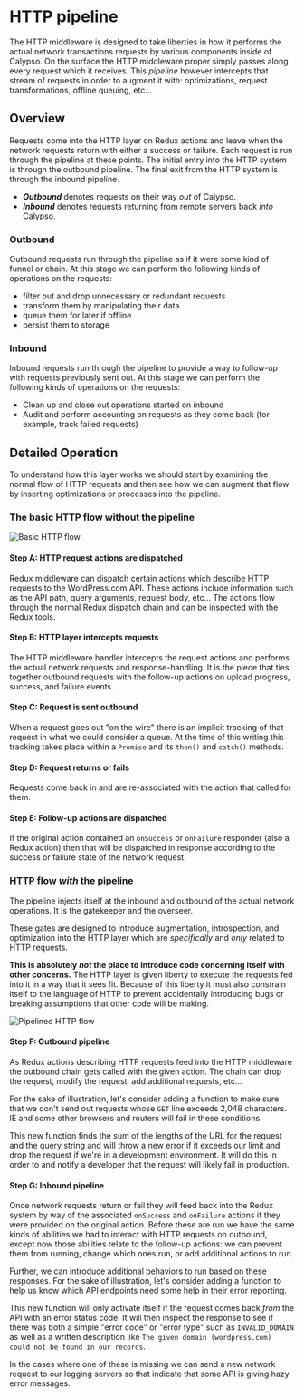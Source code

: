 # HTTP pipeline

The HTTP middleware is designed to take liberties in how it performs the actual network transactions requests by various components inside of Calypso.
On the surface the HTTP middleware proper simply passes along every request which it receives.
This _pipeline_ however intercepts that stream of requests in order to augment it with: optimizations, request transformations, offline queuing, etc…

## Overview

Requests come into the HTTP layer on Redux actions and leave when the network requests return with either a success or failure.
Each request is run through the pipeline at these points.
The initial entry into the HTTP system is through the outbound pipeline.
The final exit from the HTTP system is through the inbound pipeline.

- _**Outbound**_ denotes requests on their way _out_ of Calypso.
- _**Inbound**_ denotes requests returning from remote servers back _into_ Calypso.

### Outbound

Outbound requests run through the pipeline as if it were some kind of funnel or chain.
At this stage we can perform the following kinds of operations on the requests:

- filter out and drop unnecessary or redundant requests
- transform them by manipulating their data
- queue them for later if offline
- persist them to storage

### Inbound

Inbound requests run through the pipeline to provide a way to follow-up with requests previously sent out.
At this stage we can perform the following kinds of operations on the requests:

- Clean up and close out operations started on inbound
- Audit and perform accounting on requests as they come back (for example, track failed requests)

## Detailed Operation

To understand how this layer works we should start by examining the normal flow of HTTP requests and then see how we can augment that flow by inserting optimizations or processes into the pipeline.

### The basic HTTP flow without the pipeline

<!-- the following diagram was generated in draw.io - it can be edited by pasting in the contents of the SVG itself -->

![Basic HTTP flow](https://cldup.com/X4mRbNKSaC.svg)

#### Step A: HTTP request actions are dispatched

Redux middleware can dispatch certain actions which describe HTTP requests to the WordPress.com API.
These actions include information such as the API path, query arguments, request body, etc…
The actions flow through the normal Redux dispatch chain and can be inspected with the Redux tools.

#### Step B: HTTP layer intercepts requests

The HTTP middleware handler intercepts the request actions and performs the actual network requests and response-handling.
It is the piece that ties together outbound requests with the follow-up actions on upload progress, success, and failure events.

#### Step C: Request is sent outbound

When a request goes out "on the wire" there is an implicit tracking of that request in what we could consider a queue.
At the time of this writing this tracking takes place within a `Promise` and its `then()` and `catch()` methods.

#### Step D: Request returns or fails

Requests come back in and are re-associated with the action that called for them.

#### Step E: Follow-up actions are dispatched

If the original action contained an `onSuccess` or `onFailure` responder (also a Redux action) then that will be dispatched in response according to the success or failure state of the network request.

### HTTP flow _with_ the pipeline

The pipeline injects itself at the inbound and outbound of the actual network operations.
It is the gatekeeper and the overseer.

These gates are designed to introduce augmentation, introspection, and optimization into the HTTP layer which are _specifically_ and _only_ related to HTTP requests.

**This is absolutely _not_ the place to introduce code concerning itself with other concerns.**
The HTTP layer is given liberty to execute the requests fed into it in a way that it sees fit.
Because of this liberty it must also constrain itself to the language of HTTP to prevent accidentally introducing bugs or breaking assumptions that other code will be making.

<!-- the following diagram was generated in draw.io - it can be edited by pasting in the contents of the SVG itself -->

![Pipelined HTTP flow](https://cldup.com/lpS7pC7Ksj.svg)

#### Step F: Outbound pipeline

As Redux actions describing HTTP requests feed into the HTTP middleware the outbound chain gets called with the given action.
The chain can drop the request, modify the request, add additional requests, etc…

For the sake of illustration, let's consider adding a function to make sure that we don't send out requests whose `GET` line exceeds 2,048 characters.
IE and some other browsers and routers will fail in these conditions.

This new function finds the sum of the lengths of the URL for the request and the query string and will throw a new error if it exceeds our limit and drop the request if we're in a development environment.
It will do this in order to and notify a developer that the request will likely fail in production.

#### Step G: Inbound pipeline

Once network requests return or fail they will feed back into the Redux system by way of the associated `onSuccess` and `onFailure` actions if they were provided on the original action.
Before these are run we have the same kinds of abilities we had to interact with HTTP requests on outbound, except now those abilities relate to the follow-up actions: we can prevent them from running, change which ones run, or add additional actions to run.

Further, we can introduce additional behaviors to run based on these responses.
For the sake of illustration, let's consider adding a function to help us know which API endpoints need some help in their error reporting.

This new function will only activate itself if the request comes back _from_ the API with an error status code.
It will then inspect the response to see if there was both a simple "error code" or "error type" such as `INVALID_DOMAIN` as well as a written description like `The given domain (wordpress.com) could not be found in our records`.

In the cases where one of these is missing we can send a new network request to our logging servers so that indicate that some API is giving hazy error messages.
